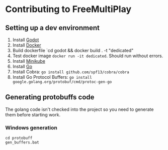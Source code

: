 # Contributing to FreeMultiPlay

## Setting up a dev environment

1. Install [Godot ](https://godotengine.org/)
2. Install [Docker](https://docker.com/)
3. Build dockerfile `cd godot && docker build . -t "dedicated"
4. Test docker image `docker run -it dedicated`. Should run without errors.
5. Install [Minikube](https://minikube.sigs.k8s.io/docs/start/)
6. Install [Go](https://golang.org/doc/install)
7. Install Cobra: `go install github.com/spf13/cobra/cobra`
8. Install Go Protocol Buffers: `go install google.golang.org/protobuf/cmd/protoc-gen-go`

## Generating protobuffs code

The golang code isn't checked into the project so you need to generate them before starting work.

### Windows generation

```batch
cd protobuff
gen_buffers.bat
```